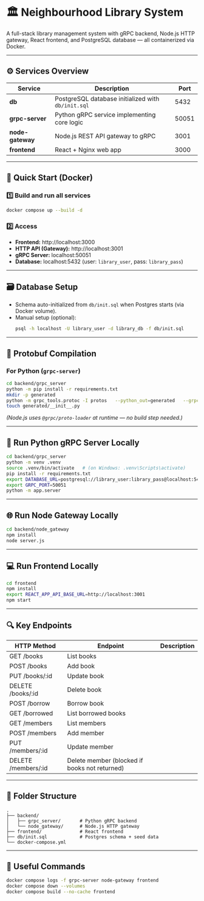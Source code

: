# 🏛️ Neighbourhood Library System

A full-stack library management system with gRPC backend, Node.js HTTP gateway, React frontend, and PostgreSQL database — all containerized via Docker.

---

## ⚙️ Services Overview
| Service | Description | Port |
|----------|--------------|------|
| **db** | PostgreSQL database initialized with `db/init.sql` | 5432 |
| **grpc-server** | Python gRPC service implementing core logic | 50051 |
| **node-gateway** | Node.js REST API gateway to gRPC | 3001 |
| **frontend** | React + Nginx web app | 3000 |

---

## 🚀 Quick Start (Docker)

### 1️⃣ Build and run all services
```bash
docker compose up --build -d
```

### 2️⃣ Access
- **Frontend:** http://localhost:3000  
- **HTTP API (Gateway):** http://localhost:3001  
- **gRPC Server:** localhost:50051  
- **Database:** localhost:5432 (user: `library_user`, pass: `library_pass`)

---

## 🗃️ Database Setup
- Schema auto-initialized from `db/init.sql` when Postgres starts (via Docker volume).  
- Manual setup (optional):
  ```bash
  psql -h localhost -U library_user -d library_db -f db/init.sql
  ```

---

## 🧩 Protobuf Compilation

### For Python (`grpc-server`)
```bash
cd backend/grpc_server
python -m pip install -r requirements.txt
mkdir -p generated
python -m grpc_tools.protoc -I protos   --python_out=generated   --grpc_python_out=generated   protos/library.proto
touch generated/__init__.py
```

*(Node.js uses `@grpc/proto-loader` at runtime — no build step needed.)*

---

## 🐍 Run Python gRPC Server Locally
```bash
cd backend/grpc_server
python -m venv .venv
source .venv/bin/activate   # (on Windows: .venv\Scripts\activate)
pip install -r requirements.txt
export DATABASE_URL=postgresql://library_user:library_pass@localhost:5432/library_db
export GRPC_PORT=50051
python -m app.server
```

---

## 🌐 Run Node Gateway Locally
```bash
cd backend/node_gateway
npm install
node server.js
```

---

## 💻 Run Frontend Locally
```bash
cd frontend
npm install
export REACT_APP_API_BASE_URL=http://localhost:3001
npm start
```

---

## 🔍 Key Endpoints

| HTTP Method | Endpoint | Description |
|--------------|-----------|-------------|
| GET /books | List books |
| POST /books | Add book |
| PUT /books/:id | Update book |
| DELETE /books/:id | Delete book |
| POST /borrow | Borrow book |
| GET /borrowed | List borrowed books |
| GET /members | List members |
| POST /members | Add member |
| PUT /members/:id | Update member |
| DELETE /members/:id | Delete member (blocked if books not returned) |

---

## 🧱 Folder Structure
```
.
├── backend/
│   ├── grpc_server/       # Python gRPC backend
│   └── node_gateway/      # Node.js HTTP gateway
├── frontend/              # React frontend
├── db/init.sql            # Postgres schema + seed data
└── docker-compose.yml
```

---

## 🧰 Useful Commands
```bash
docker compose logs -f grpc-server node-gateway frontend
docker compose down --volumes
docker compose build --no-cache frontend
```
